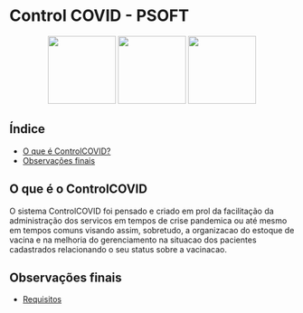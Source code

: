 # Control COVID - PSOFT

<p align="center">
     <img src="https://img.icons8.com/cotton/50/000000/syringe--v2.png" heigth="20"  width="120"/>
     <img src="https://img.icons8.com/color/64/000000/coronavirus--v1.png" heigth="20"  width="120"/>
     <img src="https://img.icons8.com/material-two-tone/64/000000/ambulance.png" heigth="20"  width="120"/>  
<p/>

## Índice

- [O que é ControlCOVID?](#o-que-é-o-coronapharm)
- [Observações finais](#observações-finais)

## O que é o ControlCOVID

O sistema ControlCOVID foi pensado e criado em prol da facilitação da administração dos servicos em tempos de crise pandemica ou até mesmo em tempos comuns visando assim, sobretudo, a organizacao do estoque de vacina e na melhoria do gerenciamento na situacao dos pacientes cadastrados relacionando o seu status sobre a vacinacao.

## Observações finais

- [Requisitos](https://docs.google.com/document/d/1GUgBvpObPBQaJCStj8WG7s_7yGkvfjRQfGX5ODINaHo/edit?usp=sharing)
